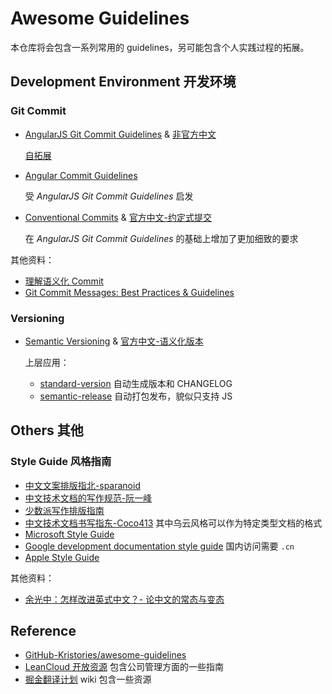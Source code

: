 # Awesome Guidelines 
本仓库将会包含一系列常用的 guidelines，另可能包含个人实践过程的拓展。

## Development Environment 开发环境
### Git Commit
- [AngularJS Git Commit Guidelines](https://github.com/angular/angular.js/blob/master/DEVELOPERS.md#commits) & [非官方中文](https://zhuanlan.zhihu.com/p/86535275)
    
    [自拓展](./extension/git-commit.md)
- [Angular Commit Guidelines](https://github.com/angular/angular/blob/main/CONTRIBUTING.md#-commit-message-format)
    
    受 *AngularJS Git Commit Guidelines* 启发
- [Conventional Commits](https://www.conventionalcommits.org) & [官方中文-约定式提交](https://www.conventionalcommits.org/zh-hans/)

    在 *AngularJS Git Commit Guidelines* 的基础上增加了更加细致的要求

其他资料：
- [理解语义化 Commit](https://ssshooter.com/2020-09-30-commit-message/)
- [Git Commit Messages: Best Practices & Guidelines](https://initialcommit.com/blog/git-commit-messages-best-practices)
### Versioning
- [Semantic Versioning](https://semver.org/) & [官方中文-语义化版本](https://semver.org/lang/zh-CN/)
    
    上层应用：
    - [standard-version](https://github.com/conventional-changelog/standard-version) 自动生成版本和 CHANGELOG
    - [semantic-release](https://github.com/semantic-release/semantic-release) 自动打包发布，貌似只支持 JS

## Others 其他

### Style Guide 风格指南
- [中文文案排版指北-sparanoid](https://github.com/sparanoid/chinese-copywriting-guidelines)
- [中文技术文档的写作规范-阮一峰](https://github.com/ruanyf/document-style-guide)
- [少数派写作排版指南](https://sspai.com/post/37815)
- [中文技术文档书写指东-Coco413](https://sspai.com/post/68349) 其中乌云风格可以作为特定类型文档的格式
- [Microsoft Style Guide](https://docs.microsoft.com/style-guide/welcome/)
- [Google development documentation style guide](https://developers.google.cn/style) 国内访问需要 `.cn`
- [Apple Style Guide](https://support.apple.com/guide/applestyleguide)

其他资料：
- [余光中：怎样改进英式中文？- 论中文的常态与变态](https://open.leancloud.cn/improve-chinese/)

## Reference
- [GitHub-Kristories/awesome-guidelines](https://github.com/Kristories/awesome-guidelines)
- [LeanCloud 开放资源](https://open.leancloud.cn/) 包含公司管理方面的一些指南
- [掘金翻译计划](https://github.com/xitu/gold-miner) wiki 包含一些资源
